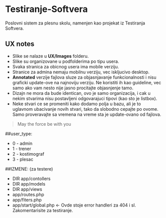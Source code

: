 Testiranje-Softvera
===================

Poslovni sistem za plesnu skolu, namenjen kao projekat iz Testiranja Softvera.


## UX notes

* Slike se nalaze u **UX/Images** folderu.
* Slike su organizovane u podfolderima po tipu usera.
* Svaka stranica za obicnog usera ima mobile verziju.
* Stranice za admina nemaju mobilnu verziju, vec iskljucivo desktop.
* **Annotated** verzije fajlova sluze za objasnjavanje funkcionalnosti i nisu graficki update-ove na najnoviju verziju. Ne koristiti ih kao guideline, vec samo ako vam nesto nije jasno procitajte objasnjenje tamo.
* Dizajn ne mora da bude identican, ovo je samo organizacija, i cak u nekim stvarima nisu postavljeni odgovarajuci tipovi (kao sto je listbox).
* Neke stvari ce se promeniti kako dodamo polja u bazu, ali je to uglavnom ubacivanje novih stvari, tako da slobodno cepajte po ovome. Samo proveravajte sa vremena na vreme sta je update-ovano od fajlova.


> May the force be with you

##user_type:
* 0 - admin
* 1 - trener
* 2 - kostimograf
* 3 - plesac

##IZMENE: (za testere)
* DIR app/contollers
* DIR app/models
* DIR app/views
* app/routes.php
* app/fiters.php
* app/start/global.php <- Ovde stoje error handleri za 404 i sl. Zakomentarisite za testiranje.
